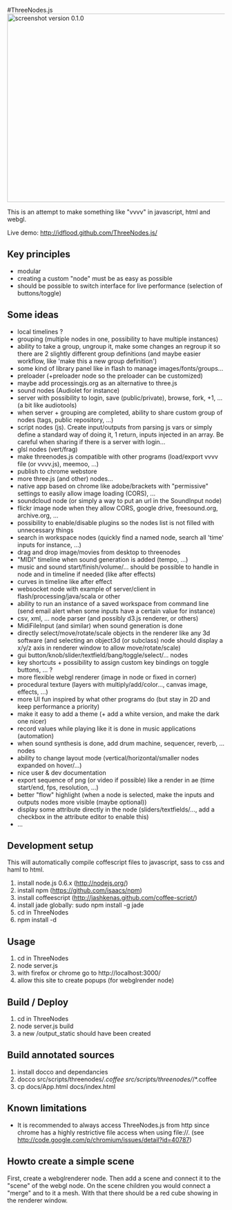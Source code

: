 #ThreeNodes.js
<img src="http://github.com/idflood/ThreeNodes.js/raw/master/public/misc/screenshot1.jpg" width="852" height="436" alt="screenshot version 0.1.0">

This is an attempt to make something like "vvvv" in javascript, html and webgl.

Live demo: http://idflood.github.com/ThreeNodes.js/

## Key principles
- modular
- creating a custom "node" must be as easy as possible
- should be possible to switch interface for live performance (selection of buttons/toggle)

## Some ideas
- local timelines ?
- grouping (multiple nodes in one, possibility to have multiple instances)
- ability to take a group, ungroup it, make some changes an regroup it so there are 2 slightly different group definitions (and maybe easier workflow, like 'make this a new group definition')
- some kind of library panel like in flash to manage images/fonts/groups... 
- preloader (+preloader node so the preloader can be customized)
- maybe add processingjs.org as an alternative to three.js
- sound nodes (Audiolet for instance)
- server with possibility to login, save (public/private), browse, fork, +1, ... (a bit like audiotools)
- when server + grouping are completed, ability to share custom group of nodes (tags, public repository, ...)
- script nodes (js). Create input/outputs from parsing js vars or simply define a standard way of doing it, 1 return, inputs injected in an array. Be careful when sharing if there is a server with login...
- glsl nodes (vert/frag)
- make threenodes.js compatible with other programs (load/export vvvv file (or vvvv.js), meemoo, ...)
- publish to chrome webstore
- more three.js (and other) nodes...
- native app based on chrome like adobe/brackets with "permissive" settings to easily allow image loading (CORS), ...
- soundcloud node (or simply a way to put an url in the SoundInput node)
- flickr image node when they allow CORS, google drive, freesound.org, archive.org, ...
- possibility to enable/disable plugins so the nodes list is not filled with unnecessary things
- search in workspace nodes (quickly find a named node, search all 'time' inputs for instance, ...)
- drag and drop image/movies from desktop to threenodes
- "MIDI" timeline when sound generation is added (tempo, ...)
- music and sound start/finish/volume/... should be possible to handle in node and in timeline if needed (like after effects)
- curves in timeline like after effect
- websocket node with example of server/client in flash/processing/java/scala or other
- ability to run an instance of a saved workspace from command line (send email alert when some inputs have a certain value for instance)
- csv, xml, ... node parser (and possibly d3.js renderer, or others)
- MidiFileInput (and similar) when sound generation is done
- directly select/move/rotate/scale objects in the renderer like any 3d software (and selecting an object3d (or subclass) node should display a x/y/z axis in renderer window to allow move/rotate/scale)
- gui button/knob/slider/textfield/bang/toggle/select/... nodes
- key shortcuts + possibility to assign custom key bindings on toggle buttons, ... ?
- more flexible webgl renderer (image in node or fixed in corner)
- procedural texture (layers with multiply/add/color..., canvas image, effects, ...)
- more UI fun inspired by what other programs do (but stay in 2D and keep performance a priority)
- make it easy to add a theme (+ add a white version, and make the dark one nicer)
- record values while playing like it is done in music applications (automation)
- when sound synthesis is done, add drum machine, sequencer, reverb, ... nodes
- ability to change layout mode (vertical/horizontal/smaller nodes expanded on hover/...)
- nice user & dev documentation
- export sequence of png (or video if possible) like a render in ae (time start/end, fps, resolution, ...)
- better "flow" highlight (when a node is selected, make the inputs and outputs nodes more visible (maybe optional))
- display some attribute directly in the node (sliders/textfields/..., add a checkbox in the attribute editor to enable this)
- ...

## Development setup
This will automatically compile coffescript files to javascript, sass to css and haml to html.

1. install node.js 0.6.x (http://nodejs.org/)
2. install npm (https://github.com/isaacs/npm)
3. install coffeescript (http://jashkenas.github.com/coffee-script/)
4. install jade globally: sudo npm install -g jade 
5. cd in ThreeNodes
6. npm install -d

## Usage
1. cd in ThreeNodes
2. node server.js
3. with firefox or chrome go to http://localhost:3000/
4. allow this site to create popups (for webglrender node)

## Build / Deploy
1. cd in ThreeNodes
2. node server.js build
3. a new /output_static should have been created

## Build annotated sources
1. install docco and dependancies
2. docco src/scripts/threenodes/*.coffee src/scripts/threenodes/*/*.coffee
3. cp docs/App.html docs/index.html

## Known limitations
- It is recommended to always access ThreeNodes.js from http since chrome has a highly restrictive file access when using file://. (see http://code.google.com/p/chromium/issues/detail?id=40787)

## Howto create a simple scene
First, create a webglrenderer node. Then add a scene and connect it to the "scene" of the webgl node. On the scene children you would connect a "merge" and to it a mesh. With that there should be a red cube showing in the renderer window.
